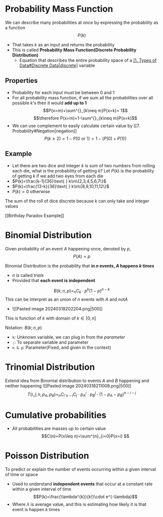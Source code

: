 # Probability Mass Function
We can describe many probabilities at once by expressing the probability as a function
$$P(k)$$
- That takes $k$ as an input and returns the probability
- This is called **Probability Mass Function(Discrete Probability Distribution)**
	- Equation that describes the entire probability space of a [[1. Types of Data#Discrete Data|discrete]](random) variable

## Properties
- Probability for each input must be between 0 and 1
- For all probability mass function, if we sum all the probabilities over all possible $k$'s then it would **add up to 1**
$$P(x=m)+\sum^{}_{k\neq m}P(x=k)= 1$$
$$\therefore P(x=m)=1-\sum^{}_{k\neq m}P(x=k)$$
- We can use complement to easily calculate certain value by [[7. Probability#Negation|negation]] 
$$P(k\geq 2)=1-P(0\text{ or }1)=1-(P(0)+P(1))$$

## Example
- Let there are two dice and integer $k$ is sum of two numbers from rolling each die, what is the probability of getting $k$?
Let $P(k)$ is the probability of getting $k$ if we add two eyes from each die
- $P(k)=\frac{k-1}{36}\text{ } k\in\{2,3,4,5,6,7\}$
- $P(k)=\frac{13-k}{36}\text{ } k\in\{8,9,10,11,12\}$
- $P(k)=0$ otherwise

The sum of the roll of dice discrete because $k$ can only take and integer values

[[Birthday Paradox Example]]

# Binomial Distribution
Given probability of an event $A$ happening once, denoted by $p$, 
$$P(A)=p$$

Binomial Distribution is the probability that **in $n$ events, $A$ happens $k$ times**
- $n$ is called *trials*
- Provided that **each event is independent**

$$B(k;n,p)= _{n}C_{k}\cdot p^{k}(1-p)^{n-k}$$
This can be interpret as an union of $n$ events with $A$ and $\text{not}A$
- ![[Pasted image 20240318202204.png|500]]

This is function of $k$ with domain of $k\in[0,n]$

Notation: $B(k;n,p)$
- `k`: Unknown variable, we can plug in from the *parameter*
- `;`: To separate variable and parameter
- `n & p`: Parameter(Fixed, and given in the context)

# Trinomial Distribution
Extend idea from Binomial distribution to events $A$ and $B$ happening and neither happening
![[Pasted image 20240318211008.png|500]]
$$T(i,j;n, p_{A}, p_{B})=_{n}C_{i}\cdot_{n-i}C_{j}\cdot p_{A}^{i}\cdot p_{B}^{j}\cdot(1-p_{A}-p_{B})^{n-i-j}$$

# Cumulative probabilities
- All probabilities are masses up to certain value
$$C(n)=P(x\leq n)=\sum^{n}_{i=0}P(x=i) $$

# Poisson Distribution
To predict or explain the number of events occurring within a given interval of time or space
- Used to understand **independent events** that occur at a constant rate within a given interval of time
$$P(k)=\frac{\lambda^{k}}{k!}\cdot e^{-\lambda}$$
- Where $\lambda$ is average value, and this is estimating how likely it is that event is happen $k$ times